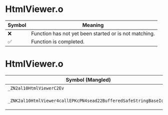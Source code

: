 # HtmlViewer.o
| Symbol | Meaning 
| ------------- | ------------- 
| :x: | Function has not yet been started or is not matching. 
| :white_check_mark: | Function is completed. 


# HtmlViewer.o
| Symbol (Mangled) | Symbol (Demangled) | Decompiled? |
| ------------- |  ------------- | ------------- |
| `_ZN2al10HtmlViewerC2Ev` | `al::HtmlViewer::HtmlViewer(void)` | :white_check_mark: |
| `_ZNK2al10HtmlViewer4callEPKcPN4sead22BufferedSafeStringBaseIcEE` | `al::HtmlViewer::call(char const*,sead::BufferedSafeStringBase<char> *)const` | :white_check_mark: |
